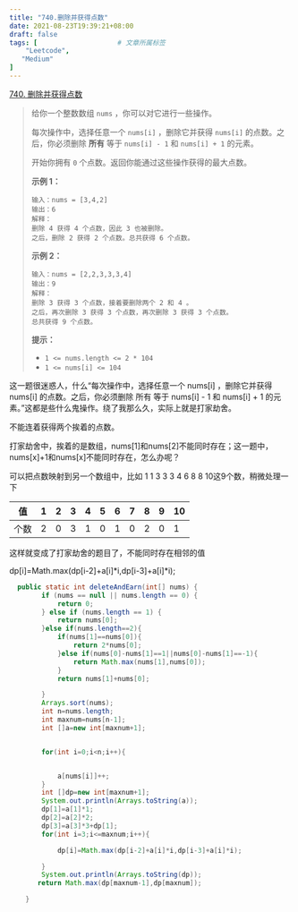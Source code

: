```yaml
---
title: "740.删除并获得点数"
date: 2021-08-23T19:39:21+08:00
draft: false
tags: [                    # 文章所属标签
    "Leetcode",
   "Medium"
]
---
```







[740. 删除并获得点数](https://leetcode-cn.com/problems/delete-and-earn/)

>
>
>给你一个整数数组 `nums` ，你可以对它进行一些操作。
>
>每次操作中，选择任意一个 `nums[i]` ，删除它并获得 `nums[i]` 的点数。之后，你必须删除 **所有** 等于 `nums[i] - 1` 和 `nums[i] + 1` 的元素。
>
>开始你拥有 `0` 个点数。返回你能通过这些操作获得的最大点数。
>
>
>
>**示例 1：**
>
>```
>输入：nums = [3,4,2]
>输出：6
>解释：
>删除 4 获得 4 个点数，因此 3 也被删除。
>之后，删除 2 获得 2 个点数。总共获得 6 个点数。
>```
>
>**示例 2：**
>
>```
>输入：nums = [2,2,3,3,3,4]
>输出：9
>解释：
>删除 3 获得 3 个点数，接着要删除两个 2 和 4 。
>之后，再次删除 3 获得 3 个点数，再次删除 3 获得 3 个点数。
>总共获得 9 个点数。
>```
>
>**提示：**
>
>- `1 <= nums.length <= 2 * 104`
>- `1 <= nums[i] <= 104`

这一题很迷惑人，什么“每次操作中，选择任意一个 nums[i] ，删除它并获得 nums[i] 的点数。之后，你必须删除 所有 等于 nums[i] - 1 和 nums[i] + 1 的元素。”这都是些什么鬼操作。绕了我那么久，实际上就是打家劫舍。

不能连着获得两个挨着的点数。

打家劫舍中，挨着的是数组，nums[1]和nums[2]不能同时存在；这一题中，nums[x]+1和nums[x]不能同时存在，怎么办呢？

可以把点数映射到另一个数组中，比如 1 1 3 3 3 4 6 8 8 10这9个数，稍微处理一下

 

| 值   | 1    | 2    | 3    | 4    | 5    | 6    | 7    | 8    | 9    | 10   |
| ---- | ---- | ---- | ---- | ---- | ---- | ---- | ---- | ---- | ---- | ---- |
| 个数 | 2    | 0    | 3    | 1    | 0    | 1    | 0    | 2    | 0    | 1    |

这样就变成了打家劫舍的题目了，不能同时存在相邻的值

dp[i]=Math.max(dp[i-2]+a[i]*i,dp[i-3]+a[i]*i);


```java
  public static int deleteAndEarn(int[] nums) {
        if (nums == null || nums.length == 0) {
            return 0;
        } else if (nums.length == 1) {
            return nums[0];
        }else if(nums.length==2){
            if(nums[1]==nums[0]){
                return 2*nums[0];
            }else if(nums[0]-nums[1]==1||nums[0]-nums[1]==-1){
                return Math.max(nums[1],nums[0]);
            }
            return nums[1]+nums[0];

        }
        Arrays.sort(nums);
        int n=nums.length;
        int maxnum=nums[n-1];
        int []a=new int[maxnum+1];


        for(int i=0;i<n;i++){


            a[nums[i]]++;
        }
        int []dp=new int[maxnum+1];
        System.out.println(Arrays.toString(a));
        dp[1]=a[1]*1;
        dp[2]=a[2]*2;
        dp[3]=a[3]*3+dp[1];
        for(int i=3;i<=maxnum;i++){

            dp[i]=Math.max(dp[i-2]+a[i]*i,dp[i-3]+a[i]*i);

        }
        System.out.println(Arrays.toString(dp));
       return Math.max(dp[maxnum-1],dp[maxnum]);

    }
```

